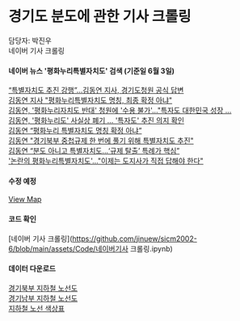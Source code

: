 # 경기도 분도에 관한 기사 크롤링

담당자: 박진우<br>
네이버 기사 크롤링<br>

#### 네이버 뉴스 '평화누리특별자치도' 검색 (기준일 6월 3일)
[“특별자치도 추진 강행”…김동연 지사, 경기도청원 공식 답변](https://www.news1.kr/articles/5434859)<br> 
[김동연 지사 "평화누리특별자치도 명칭, 최종 확정 아냐"](https://www.newsis.com/view/?id=NISX20240529_0002753802&cID=14001&pID=14000)<br>
[김동연, '평화누리자치도 반대' 청원에 '수용 불가'…"특자도 대한민국 성장 ...](http://news.tf.co.kr/read/national/2103361.htm)<br>
[김동연, '평화누리도' 사실상 폐기 … '특자도' 추진 의지 확인](https://gg.newdaily.co.kr/site/data/html/2024/06/03/2024060300008.html)<br>
[김동연 “평화누리 특별자치도 명칭 확정 아냐”](https://www.hankookilbo.com/News/Read/A2024053009170005040?did=NA)<br>
[김동연 "경기북부 중첩규제 한 번에 풀기 위해 특별자치도 추진"](https://www.yna.co.kr/view/AKR20240530000600060?input=1195m)<br>
[김동연 “분도 아니고 특별자치도…‘규제 탈출’ 특례가 핵심”](https://www.yna.co.kr/view/AKR20240530000600060?input=1195m)<br>
['논란의 평화누리특별자치도'..."이제는 도지사가 직접 답해야 한다"](https://www.kgnews.co.kr/news/article.html?no=795744)<br>
[]()
[]()
[]()
[]()


#### 수정 예정
[View Map](https://jinuew.github.io/sicm2002-6/assets/subwaymap.html) 

#### 코드 확인
[네이버 기사 크롤링](https://github.com/jinuew/sicm2002-6/blob/main/assets/Code/네이버기사 크롤링.ipynb)


#### 데이터 다운로드
[경기북부 지하철 노선도](https://github.com/jinuew/sicm2002-6/raw/main/assets/Data/north_subway.geojson)<br>
[경기남부 지하철 노선도](https://github.com/jinuew/sicm2002-6/raw/main/assets/Data/south_subway.geojson)<br>
[지하철 노선 색상표](https://github.com/jinuew/sicm2002-6/raw/main/assets/Data/subway_color.csv)

